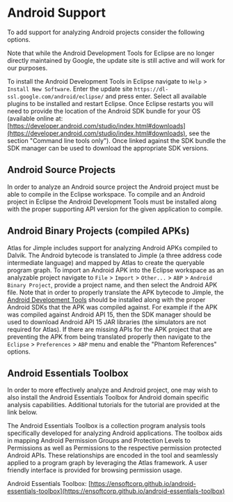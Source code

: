 # Android Support

To add support for analyzing Android projects consider the following options.

Note that while the Android Development Tools for Eclipse are no longer directly maintained by Google, the update site is still active and will work for our purposes.

To install the Android Development Tools in Eclipse navigate to `Help` &gt; `Install New Software`. Enter the update site `https://dl-ssl.google.com/android/eclipse/` and press enter. Select all available plugins to be installed and restart Eclipse. Once Eclipse restarts you will need to provide the location of the Android SDK bundle for your OS (available online at: [https://developer.android.com/studio/index.html#downloads](https://developer.android.com/studio/index.html#downloads), see the section "Command line tools only"). Once linked against the SDK bundle the SDK manager can be used to download the appropriate SDK versions.

## Android Source Projects
In order to analyze an Android source project the Android project must be able to compile in the Eclipse workspace. To compile and an Android project in Eclipse the Android Development Tools must be installed along with the proper supporting API version for the given application to compile.

## Android Binary Projects (compiled APKs)
Atlas for Jimple includes support for analyzing Android APKs compiled to Dalvik. The Android bytecode is translated to Jimple (a three address code intermediate language) and mapped by Atlas to create the queryable program graph. To import an Android APK into the Eclipse workspace as an analyzable project navigate to `File` &gt; `Import` &gt; `Other...` &gt; `ABP` &gt; `Android Binary Project`, provide a project name, and then select the Android APK file. Note that in order to properly translate the APK bytecode to Jimple, the [Android Development Tools](https://dl-ssl.google.com/android/eclipse/) should be installed along with the proper Android SDKs that the APK was compiled against. For example if the APK was compiled against Android API 15, then the SDK manager should be used to download Android API 15 JAR libraries (the simulators are not required for Atlas). If there are missing APIs for the APK project that are preventing the APK from being translated properly then navigate to the `Eclipse` &gt; `Preferences` &gt; `ABP` menu and enable the "Phantom References" options.

## Android Essentials Toolbox
In order to more effectively analyze and Android project, one may wish to also install the Android Essentials Toolbox for Android domain specific analysis capabilities. Additional tutorials for the tutorial are provided at the link below.

The Android Essentials Toolbox is a collection program analysis tools specifically developed for analyzing Android applications. The toolbox aids in mapping Android Permission Groups and Protection Levels to Permissions as well as Permissions to the respective permission protected Android APIs. These relationships are encoded in the tool and seamlessly applied to a program graph by leveraging the Atlas framework. A user friendly interface is provided for browsing permission usage.

Android Essentials Toolbox: [https://ensoftcorp.github.io/android-essentials-toolbox](https://ensoftcorp.github.io/android-essentials-toolbox)
